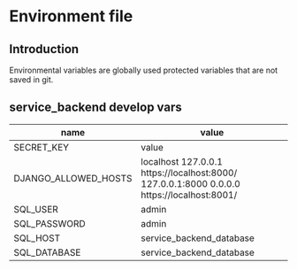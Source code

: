 # Environment file 

 ## Introduction 
 Environmental variables are globally used protected variables that are not saved in git. 

 ## service_backend develop vars 
|name|value|
|---|---|
|SECRET_KEY|value|
|DJANGO_ALLOWED_HOSTS|localhost 127.0.0.1 https://localhost:8000/ 127.0.0.1:8000 0.0.0.0 https://localhost:8001/| 
|SQL_USER|admin|
|SQL_PASSWORD|admin|
|SQL_HOST|service_backend_database|
|SQL_DATABASE|service_backend_database|